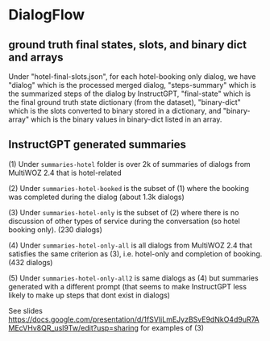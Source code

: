 # DialogFlow

## ground truth final states, slots, and binary dict and arrays

Under "hotel-final-slots.json", for each hotel-booking only dialog, we have "dialog" which is the processed merged dialog, "steps-summary" which is the summarized steps of the dialog by InstructGPT, "final-state" which is the final ground truth state dictionary (from the dataset), "binary-dict" which is the slots converted to binary stored in a dictionary, and "binary-array" which is the binary values in binary-dict listed in an array.


## InstructGPT generated summaries

(1) Under `summaries-hotel` folder is over 2k of summaries of dialogs from MultiWOZ 2.4 that is hotel-related

(2) Under `summaries-hotel-booked` is the subset of (1) where the booking was completed during the dialog (about 1.3k dialogs)

(3) Under `summaries-hotel-only` is the subset of (2) where there is no discussion of other types of service during the conversation (so hotel booking only). (230 dialogs)

(4) Under `summaries-hotel-only-all` is all dialogs from MultiWOZ 2.4 that satisfies the same criterion as (3), i.e. hotel-only and completion of booking. (432 dialogs)

(5) Under `summaries-hotel-only-all2` is same dialogs as (4) but summaries generated with a different prompt (that seems to make InstructGPT less likely to make up steps that dont exist in dialogs)

See slides https://docs.google.com/presentation/d/1fSVIjLmEJyzBSvE9dNkO4d9uR7AMEcVHv8QR_usl9Tw/edit?usp=sharing for examples of (3)
